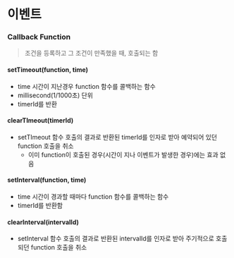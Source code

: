 이벤트
======
### Callback Function
> 조건을 등록하고 그 조건이 만족했을 때, 호출되는 함
#### setTimeout(function, time)
+ time 시간이 지난경우 function 함수를 콜백하는 함수
+ millisecond(1/1000초) 단위
+ timerId를 반환
#### clearTImeout(timerId)
+ setTImeout 함수 호출의 결과로 반환된 timerId를 인자로 받아 예약되어 있던 function 호출을 취소
    - 이미 function이 호출된 경우(시간이 지나 이벤트가 발생한 경우)에는 효과 없음
#### setInterval(function, time)
+ time 시간이 경과할 때마다 function 함수를 콜백하는 함수
+ timerId를 반환함
#### clearInterval(intervalId)
+ setInterval 함수 호출의 결과로 반환된 intervalId를 인자로 받아 주기적으로 호출되던 function 호출을 취소